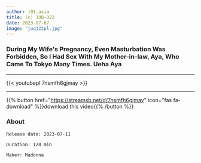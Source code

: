 ```yaml
---
author: j91.asia
title: (c) JUQ-322
date: 2023-07-07
image: "juq322pl.jpg"
---
```


### During My Wife's Pregnancy, Even Masturbation Was Forbidden, So I Had Sex With My Mother-in-law, Aya, Who Came To Tokyo Many Times. Ueha Aya
___

{{< youtubepl 7nsmfh6gjmay >}}
___

{{% button href="https://streamsb.net/d/7nsmfh6gjmay" icon="fas fa-download" %}}download this video{{% /button %}}
### About

`Release date: 2023-07-11`

`Duration: 120 min`

`Maker:	Madonna`